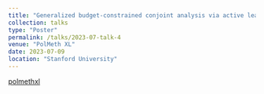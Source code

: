 ```yaml
---
title: "Generalized budget-constrained conjoint analysis via active learning"
collection: talks
type: "Poster"
permalink: /talks/2023-07-talk-4
venue: "PolMeth XL"
date: 2023-07-09
location: "Stanford University"
---
```


[polmethxl](../images/polmethxl.jpg)
